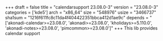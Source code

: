 +++
draft = false
title = "calendarsupport 23.08.0-3"
version = "23.08.0-3"
categories = ['kde5']
arch = "x86_64"
size = "548976"
usize = "3466737"
sha1sum = "1216f611fc8c11da4f404422351bbca412d1ae9c"
depends = "['akonadi-calendar>=23.08.0', 'akonadi>=23.08.0', 'kholidays>=5.110.0', 'akonadi-notes>=23.08.0', 'pimcommon>=23.08.0']"
+++
This lib provides calendar support